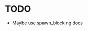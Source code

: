 # TODO
- Maybe use spawn_blocking [docs](https://docs.rs/tokio/1.35.1/tokio/fs/index.html#tuning-your-file-io)
